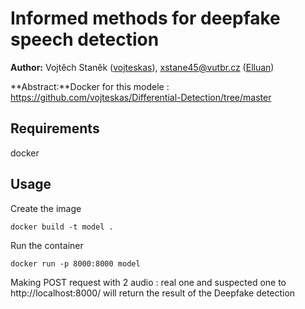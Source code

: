 # Informed methods for deepfake speech detection

**Author:** Vojtěch Staněk ([vojteskas](https://github.com/vojteskas)), xstane45@vutbr.cz ([Elluan](https://github.com/Elluan))

**Abstract:**Docker for this modele : https://github.com/vojteskas/Differential-Detection/tree/master


## Requirements

docker 

## Usage

Create the image 
```
docker build -t model .
```

Run the container 
```
docker run -p 8000:8000 model
```

Making POST request with 2 audio : real one and suspected one to http://localhost:8000/ will return the result of the Deepfake detection 


